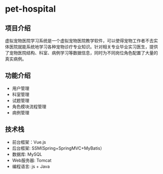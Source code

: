 # pet-hospital
## 项目介绍
虚拟宠物医院学习系统是一个虚拟宠物医院教学软件，可以使得宠物工作者不去实体医院就能系统地学习各种宠物诊疗专业知识。针对相关专业毕业实习医生，提供了宠物医院结构、科室、病例学习等数据信息，同时为不同岗位角色配置了大量的真实病例。
## 功能介绍
* 用户管理
* 科室管理
* 试题管理
* 角色模块流程管理
* 病例管理
## 技术栈
* 前台框架：Vue.js
* 后台框架: SSM(Spring+SpringMVC+MyBatis）
* 数据库: MySQL
* Web服务器: Tomcat
* 编程语言: js + Java
